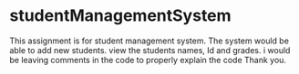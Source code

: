 # studentManagementSystem
This assignment is for student management system. The system would be able to add new students. view the students names, Id and grades.
i would be leaving comments in the code to properly explain the code
Thank you.
